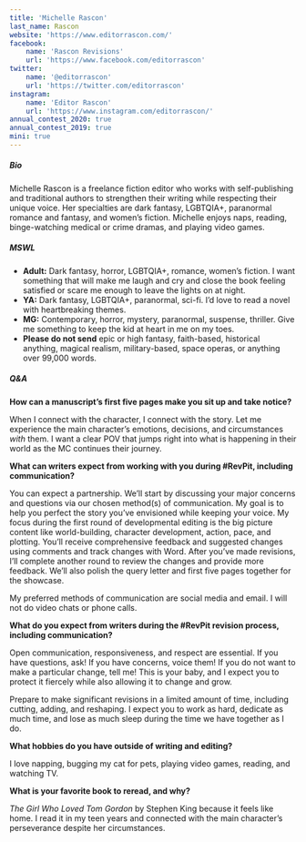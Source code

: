 ```yaml
---
title: 'Michelle Rascon'
last_name: Rascon
website: 'https://www.editorrascon.com/'
facebook:
    name: 'Rascon Revisions'
    url: 'https://www.facebook.com/editorrascon'
twitter:
    name: '@editorrascon'
    url: 'https://twitter.com/editorrascon'
instagram:
    name: 'Editor Rascon'
    url: 'https://www.instagram.com/editorrascon/'
annual_contest_2020: true
annual_contest_2019: true
mini: true
---
```


##### Bio

Michelle Rascon is a freelance fiction editor who works with self-publishing and traditional authors to strengthen their writing while respecting their unique voice. Her specialties are dark fantasy, LGBTQIA+, paranormal romance and fantasy, and women’s fiction. Michelle enjoys naps, reading, binge-watching medical or crime dramas, and playing video games.

##### MSWL

 * **Adult:** Dark fantasy, horror, LGBTQIA+, romance, women’s fiction. I want something that will make me laugh and cry and close the book feeling satisfied or scare me enough to leave the lights on at night.
 * **YA:** Dark fantasy, LGBTQIA+, paranormal, sci-fi. I’d love to read a novel with heartbreaking themes.
 * **MG:** Contemporary, horror, mystery, paranormal, suspense, thriller. Give me something to keep the kid at heart in me on my toes.
 * **Please do not send** epic or high fantasy, faith-based, historical anything, magical realism, military-based, space operas, or anything over 99,000 words.

##### Q&A

**How can a manuscript’s first five pages make you sit up and take notice?**

When I connect with the character, I connect with the story. Let me experience the main character’s emotions, decisions, and circumstances _with_ them. I want a clear POV that jumps right into what is happening in their world as the MC continues their journey.

**What can writers expect from working with you during #RevPit, including communication?**

You can expect a partnership. We’ll start by discussing your major concerns and questions via our chosen method(s) of communication. My goal is to help you perfect the story you’ve envisioned while keeping your voice. My focus during the first round of developmental editing is the big picture content like world-building, character development, action, pace, and plotting. You’ll receive comprehensive feedback and suggested changes using comments and track changes with Word. After you’ve made revisions, I’ll complete another round to review the changes and provide more feedback. We’ll also polish the query letter and first five pages together for the showcase.

My preferred methods of communication are social media and email. I will not do video chats or phone calls.

**What do you expect from writers during the #RevPit revision process, including communication?**

Open communication, responsiveness, and respect are essential. If you have questions, ask! If you have concerns, voice them! If you do not want to make a particular change, tell me! This is your baby, and I expect you to protect it fiercely while also allowing it to change and grow.

Prepare to make significant revisions in a limited amount of time, including cutting, adding, and reshaping. I expect you to work as hard, dedicate as much time, and lose as much sleep during the time we have together as I do.

**What hobbies do you have outside of writing and editing?**

I love napping, bugging my cat for pets, playing video games, reading, and watching TV.

**What is your favorite book to reread, and why?**

_The Girl Who Loved Tom Gordon_ by Stephen King because it feels like home. I read it in my teen years and connected with the main character’s perseverance despite her circumstances.